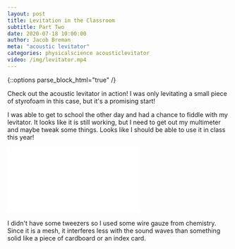 ```yaml
---
layout: post
title: Levitation in the Classroom
subtitle: Part Two
date: 2020-07-18 10:00:00
author: Jacob Breman
meta: "acoustic levitator"
categories: physicalscience acousticlevitator
video: /img/levitator.mp4
---
```

{::options parse_block_html="true" /}

Check out the acoustic levitator in action! I was only levitating a small piece of styrofoam in this case, but it's a promising start!

I was able to get to school the other day and had a chance to fiddle with my levitator.  It looks like it is still working, but I need to get out my multimeter and maybe tweak some things. Looks like I should be able to use it in class this year!

<div class="video_container">
<iframe  src="{{ site.baseurl}}/img/levitator.mp4" frameborder="0" allowfullscreen="true"></iframe>
</div>

I didn't have some tweezers so I used some wire gauze from chemistry.  Since it is a mesh, it interferes less with the sound waves than something solid like a piece of cardboard or an index card.